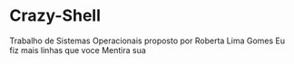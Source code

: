 # Crazy-Shell
Trabalho de Sistemas Operacionais proposto por Roberta Lima Gomes
Eu fiz
mais linhas
que voce
Mentira
sua
